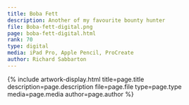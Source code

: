 ```yaml
---
title: Boba Fett
description: Another of my favourite bounty hunter
file: Boba-fett-digital.png
page: boba-fett-digital.html
rank: 70
type: digital
media: iPad Pro, Apple Pencil, ProCreate
author: Richard Sabbarton
---
```




{% include artwork-display.html title=page.title description=page.description file=page.file type=page.type media=page.media author=page.author %}